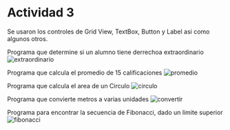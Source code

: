 # Actividad 3

Se usaron los controles de Grid View, TextBox, Button y Label asi como algunos otros.

Programa que determine si un alumno tiene derrechoa extraordinario
![extraordinario](https://user-images.githubusercontent.com/4912547/48808457-1b512e00-ecde-11e8-9c16-f9c8b023b21c.PNG)

Programa que calcula el promedio de 15 calificaciones
![promedio](https://user-images.githubusercontent.com/4912547/48808454-1ab89780-ecde-11e8-94d8-04189e8286eb.PNG)

Programa que calcula el area de un Circulo
![circulo](https://user-images.githubusercontent.com/4912547/48808455-1ab89780-ecde-11e8-9db8-0230e2714f1e.PNG)

Programa que convierte metros a varias unidades
![convertir](https://user-images.githubusercontent.com/4912547/48808456-1ab89780-ecde-11e8-9beb-8d7ec16ead7d.PNG)

Programa para encontrar la secuencia de Fibonacci, dado un limite superior
![fibonacci](https://user-images.githubusercontent.com/4912547/48808458-1b512e00-ecde-11e8-8307-95e8f9af2aa1.PNG)
